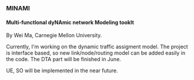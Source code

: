 ### MINAMI

#### Multi-functIonal dyNAmic network Modeling tookIt

By Wei Ma, Carnegie Mellon University. 

Currently, I'm working on the dynamic traffic assigment model. The project is interface based, so new link/node/routing model can be added easily in the code. The DTA part will be finished in June.

UE, SO will be implemented in the near future.

